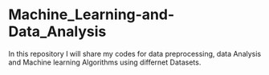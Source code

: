 # Machine_Learning-and-Data_Analysis
In this repository I will share my codes for data preprocessing, data Analysis and Machine learning Algorithms using differnet Datasets.
